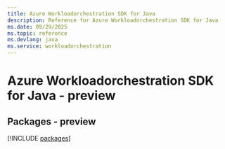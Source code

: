 ```yaml
---
title: Azure Workloadorchestration SDK for Java
description: Reference for Azure Workloadorchestration SDK for Java
ms.date: 09/29/2025
ms.topic: reference
ms.devlang: java
ms.service: workloadorchestration
---
```

# Azure Workloadorchestration SDK for Java - preview
## Packages - preview
[!INCLUDE [packages](workloadorchestration-index.md)]